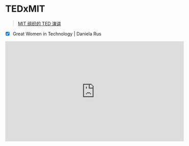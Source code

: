 # TEDxMIT

> [MIT 组织的 TED 演讲](https://tedxmit.org/)

- [x] Great Women in Technology | Daniela Rus
<iframe width="560" height="315" src="https://www.youtube.com/embed/HKlGIurqpm8" title="YouTube video player" frameborder="0" allow="accelerometer; autoplay; clipboard-write; encrypted-media; gyroscope; picture-in-picture" allowfullscreen></iframe>
